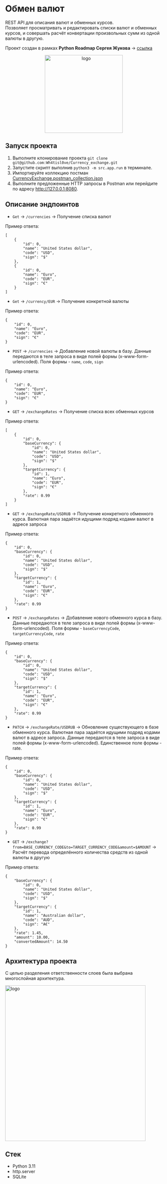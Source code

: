 # Обмен валют 

REST API для описания валют и обменных курсов.   
Позволяет просматривать и редактировать списки валют и обменных курсов, и совершать расчёт конвертации произвольных сумм из одной валюты в другую.  

Проект создан в рамках **Python Roadmap Сергея Жукова** -> [ссылка](https://zhukovsd.github.io/python-backend-learning-course/)


<p align="center">
  <img src="./docs/logo.png" width="250" height="250" alt="logo"/>
</p>

## Запуск проекта
1. Выполните клонирование проекта `git clone git@github.com:Wh4tisl0ve/Currency_exchange.git`
2. Запустите скрипт выполнив `python3 -m src.app.run` в терминале.
3. Импортируйте коллекцию постман [CurrencyExchange.postman_collection.json](src/postman-collections/CurrencyExchange.postman_collection.json)
4. Выполните предложенные HTTP запросы в Postman или перейдите по адресу http://127.0.0.1:8080.

## Описание эндпоинтов
* `Get` -> `/currencies` -> Получение списка валют  

Пример ответа:
```
[
    {
        "id": 0,
        "name": "United States dollar",
        "code": "USD",
        "sign": "$"
    },   
    {
        "id": 0,
        "name": "Euro",
        "code": "EUR",
        "sign": "€"
    }
]
```
* `Get` -> `/currency/EUR` -> Получение конкретной валюты  

Пример ответа:
```
{
    "id": 0,
    "name": "Euro",
    "code": "EUR",
    "sign": "€"
}
```
* `POST` -> `/currencies` -> Добавление новой валюты в базу. Данные передаются в теле запроса в виде полей формы (x-www-form-urlencoded). Поля формы - `name`, `code`, `sign`  

Пример ответа:
```
{
    "id": 0,
    "name": "Euro",
    "code": "EUR",
    "sign": "€"
}
```
* `GET` -> `/exchangeRates` -> Получение списка всех обменных курсов  

Пример ответа:
```
[
    {
        "id": 0,
        "baseCurrency": {
            "id": 0,
            "name": "United States dollar",
            "code": "USD",
            "sign": "$"
        },
        "targetCurrency": {
            "id": 1,
            "name": "Euro",
            "code": "EUR",
            "sign": "€"
        },
        "rate": 0.99
    }
]
```
* `GET` -> `/exchangeRate/USDRUB` -> Получение конкретного обменного курса. Валютная пара задаётся идущими подряд кодами валют в адресе запроса  

Пример ответа:
```
{
    "id": 0,
    "baseCurrency": {
        "id": 0,
        "name": "United States dollar",
        "code": "USD",
        "sign": "$"
    },
    "targetCurrency": {
        "id": 1,
        "name": "Euro",
        "code": "EUR",
        "sign": "€"
    },
    "rate": 0.99
}
```
* `POST` -> `/exchangeRates` -> Добавление нового обменного курса в базу. Данные передаются в теле запроса в виде полей формы (x-www-form-urlencoded). Поля формы - `baseCurrencyCode`, `targetCurrencyCode`, `rate`  

Пример ответа:
```
{
    "id": 0,
    "baseCurrency": {
        "id": 0,
        "name": "United States dollar",
        "code": "USD",
        "sign": "$"
    },
    "targetCurrency": {
        "id": 1,
        "name": "Euro",
        "code": "EUR",
        "sign": "€"
    },
    "rate": 0.99
}
```
* `PATCH` -> `/exchangeRate/USDRUB` -> Обновление существующего в базе обменного курса. Валютная пара задаётся идущими подряд кодами валют в адресе запроса. Данные передаются в теле запроса в виде полей формы (x-www-form-urlencoded). Единственное поле формы - rate. 

Пример ответа:
```
{
    "id": 0,
    "baseCurrency": {
        "id": 0,
        "name": "United States dollar",
        "code": "USD",
        "sign": "$"
    },
    "targetCurrency": {
        "id": 1,
        "name": "Euro",
        "code": "EUR",
        "sign": "€"
    },
    "rate": 0.99
}
```
* `GET` -> `/exchange?from=BASE_CURRENCY_CODE&to=TARGET_CURRENCY_CODE&amount=$AMOUNT` -> Расчёт перевода определённого количества средств из одной валюты в другую

Пример ответа:
```
{
    "baseCurrency": {
        "id": 0,
        "name": "United States dollar",
        "code": "USD",
        "sign": "$"
    },
    "targetCurrency": {
        "id": 1,
        "name": "Australian dollar",
        "code": "AUD",
        "sign": "A€"
    },
    "rate": 1.45,
    "amount": 10.00,
    "convertedAmount": 14.50
}
```

## Архитектура проекта
С целью разделения ответственности слоев была выбрана многослойная архитектура. 

<img src="./docs/RestAPI.png" width="450" height="500" alt="logo"/>

## Стек 

* Python 3.11
* http.server
* SQLite
